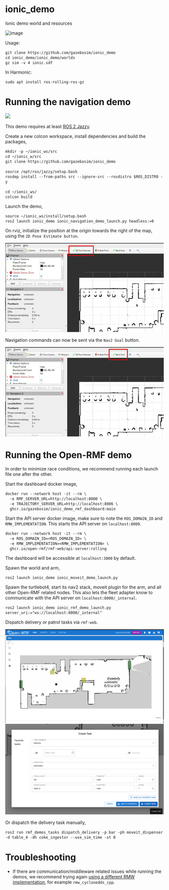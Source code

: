 # ionic_demo
Ionic demo world and resources

![image](https://github.com/user-attachments/assets/4b6da5bc-d2ce-4b5f-ac97-f6f238200123)

Usage:

```
git clone https://github.com/gazebosim/ionic_demo
cd ionic_demo/ionic_demo/worlds
gz sim -v 4 ionic.sdf
```

In Harmonic:
```
sudo apt install ros-rolling-ros-gz
```

# Running the navigation demo

![](media/ionic-nav-demo-faster-smaller.gif)

This demo requires at least [ROS 2 Jazzy](https://docs.ros.org/en/jazzy/index.html).

Create a new colcon workspace, install dependencies and build the packages,

```
mkdir -p ~/ionic_ws/src
cd ~/ionic_w/src
git clone https://github.com/gazebosim/ionic_demo

source /opt/ros/jazzy/setup.bash
rosdep install --from-paths src --ignore-src --rosdistro $ROS_DISTRO -y

cd ~/ionic_ws/
colcon build
```

Launch the demo,

```
source ~/ionic_ws/install/setup.bash
ros2 launch ionic_demo ionic_navigation_demo_launch.py headless:=0
```

On rviz, initialize the position at the origin towards the right of the map, using the `2D Pose Estimate button`.

![](media/rviz-estimate.png)

Navigation commands can now be sent via the `Nav2 Goal` button.

![](media/rviz-navigate.png)

# Running the Open-RMF demo

In order to minimize race conditions, we recommend running each launch file one after the other.

Start the dashboard docker image,

```
docker run --network host -it --rm \
  -e RMF_SERVER_URL=http://localhost:8000 \
  -e TRAJECTORY_SERVER_URL=http://localhost:8006 \
  ghcr.io/gazebosim/ionic_demo_rmf_dashboard:main
```

Start the API server docker image, make sure to note the `ROS_DOMAIN_ID` and `RMW_IMPLEMENTATION`. This starts the API server on `localhost:8000`.

```
docker run --network host -it --rm \
  -e ROS_DOMAIN_ID=<ROS_DOMAIN_ID> \
  -e RMW_IMPLEMENTATION=<RMW_IMPLEMENTATION> \
  ghcr.io/open-rmf/rmf-web/api-server:rolling
```
The dashboard will be accessible at `localhost:3000` by default.

Spawn the world and arm,

```
ros2 launch ionic_demo ionic_moveit_demo_launch.py
```

Spawn the turtlebot4, start its nav2 stack, moveit plugin for the arm, and all other Open-RMF related nodes. This also lets the fleet adapter know to communicate with the API server on `localhost:8000/_internal`.

```
ros2 launch ionic_demo ionic_rmf_demo_launch.py server_uri:="ws://localhost:8000/_internal"
```

Dispatch delivery or patrol tasks via `rmf-web`.

![](media/rmf-web-1.png)
![](media/rmf-web-2.png)

Or dispatch the delivery task manually,

```
ros2 run rmf_demos_tasks dispatch_delivery -p bar -ph moveit_dispenser -d table_4 -dh coke_ingestor --use_sim_time -st 0
```

# Troubleshooting

* If there are communication/middleware related issues while running the demos, we recommend trying again [using a different RMW implementation](https://docs.ros.org/en/jazzy/How-To-Guides/Working-with-multiple-RMW-implementations.html#specifying-rmw-implementations), for example `rmw_cyclonedds_cpp`.
